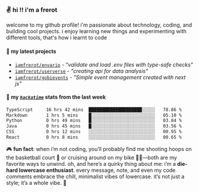 ### ✌️ hi !! i'm a frerot

welcome to my github profile! i'm passionate about technology, coding, and
building cool projects. i enjoy learning new things and experimenting with
different tools, that's how i learnt to code

#### 🚀 my latest projects

- [`iamfrerot/envario`](https://github.com/iamfrerot/envario) - _"validate and
  load .env files with type-safe checks"_
- [`iamfrerot/userverse`](https://github.com/iamfrerot/userverse) - _"creating api for
  data analysis"_
- [`iamfrerot/gobievents`](https://github.com/iamfrerot/gobievents) - _"Simple
  event management created with next js"_

#### 📡 my [_`hackatime`_](https://waka.hackclub.com) stats from the last week

<!--START_SECTION:waka-->

```txt
TypeScript     16 hrs 42 mins  ████████████████████░░░░░   78.86 %
Markdown       1 hrs 5 mins    █░░░░░░░░░░░░░░░░░░░░░░░░   05.10 %
Python         0 hrs 49 mins   █░░░░░░░░░░░░░░░░░░░░░░░░   03.84 %
Java           0 hrs 45 mins   █░░░░░░░░░░░░░░░░░░░░░░░░   03.56 %
CSS            0 hrs 12 mins   ░░░░░░░░░░░░░░░░░░░░░░░░░   00.95 %
React          0 hrs 8 mins    ░░░░░░░░░░░░░░░░░░░░░░░░░   00.65 %
```

<!--END_SECTION:waka-->

🎮 **fun fact**: when i’m not coding, you’ll probably find me shooting hoops on
the basketball court 🏀 or cruising around on my bike 🚴‍♂️—both are my favorite
ways to unwind. oh, and here’s a quirky thing about me: i’m a **die-hard
lowercase enthusiast**. every message, note, and even my code comments embrace
the chill, minimalist vibes of lowercase. it’s not just a style; it’s a whole
vibe. 🤘

